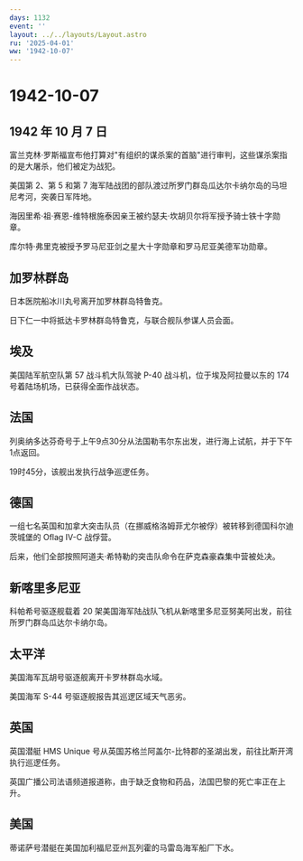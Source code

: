 ```yaml
---
days: 1132
event: ''
layout: ../../layouts/Layout.astro
ru: '2025-04-01'
ww: '1942-10-07'
---
```


# 1942-10-07

## 1942 年 10 月 7 日

富兰克林·罗斯福宣布他打算对"有组织的谋杀案的首脑"进行审判，这些谋杀案指的是大屠杀，他们被定为战犯。

美国第 2、第 5 和第 7
海军陆战团的部队渡过所罗门群岛瓜达尔卡纳尔岛的马坦尼考河，突袭日军阵地。

海因里希·祖·赛恩-维特根施泰因亲王被约瑟夫·坎胡贝尔将军授予骑士铁十字勋章。

库尔特·弗里克被授予罗马尼亚剑之星大十字勋章和罗马尼亚美德军功勋章。

## 加罗林群岛

日本医院船冰川丸号离开加罗林群岛特鲁克。

日下仁一中将抵达卡罗林群岛特鲁克，与联合舰队参谋人员会面。

## 埃及

美国陆军航空队第 57 战斗机大队驾驶 P-40 战斗机，位于埃及阿拉曼以东的 174
号着陆场机场，已获得全面作战状态。

## 法国

列奥纳多达芬奇号于上午9点30分从法国勒韦尔东出发，进行海上试航，并于下午1点返回。

19时45分，该舰出发执行战争巡逻任务。

## 德国

一组七名英国和加拿大突击队员（在挪威格洛姆菲尤尔被俘）被转移到德国科尔迪茨城堡的
Oflag IV-C 战俘营。

后来，他们全部按照阿道夫·希特勒的突击队命令在萨克森豪森集中营被处决。

## 新喀里多尼亚

科帕希号驱逐舰载着 20
架美国海军陆战队飞机从新喀里多尼亚努美阿出发，前往所罗门群岛瓜达尔卡纳尔岛。

## 太平洋

美国海军瓦胡号驱逐舰离开卡罗林群岛水域。

美国海军 S-44 号驱逐舰报告其巡逻区域天气恶劣。

## 英国

英国潜艇 HMS Unique
号从英国苏格兰阿盖尔-比特郡的圣湖出发，前往比斯开湾执行巡逻任务。

英国广播公司法语频道报道称，由于缺乏食物和药品，法国巴黎的死亡率正在上升。

## 美国

蒂诺萨号潜艇在美国加利福尼亚州瓦列霍的马雷岛海军船厂下水。